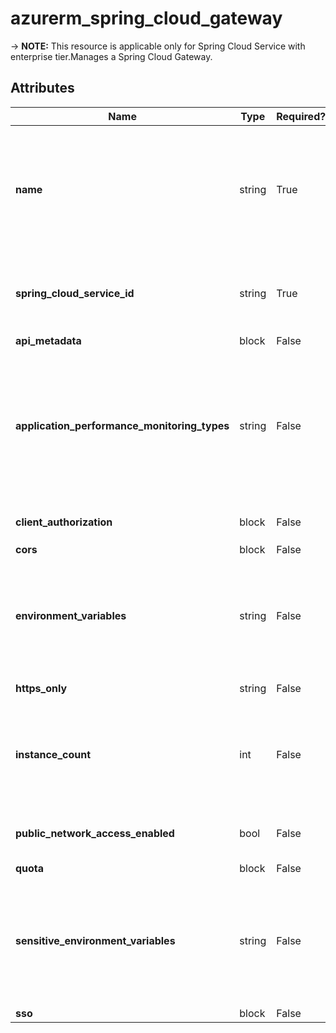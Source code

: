 # azurerm_spring_cloud_gateway

-> **NOTE:** This resource is applicable only for Spring Cloud Service with enterprise tier.Manages a Spring Cloud Gateway.

## Attributes

| Name | Type | Required? | Default  | possible values | Description |
| ---- | ---- | --------- | -------- | ----------- | ----------- |
| **name** | string | True | -  |  -  | The name which should be used for this Spring Cloud Gateway. Changing this forces a new Spring Cloud Gateway to be created. The only possible value is `default`. | 
| **spring_cloud_service_id** | string | True | -  |  -  | The ID of the Spring Cloud Service. Changing this forces a new Spring Cloud Gateway to be created. | 
| **api_metadata** | block | False | -  |  -  | A `api_metadata` block. | 
| **application_performance_monitoring_types** | string | False | -  |  `AppDynamics`, `ApplicationInsights`, `Dynatrace`, `ElasticAPM`, `NewRelic`  | Specifies a list of application performance monitoring types used in the Spring Cloud Gateway. The allowed values are `AppDynamics`, `ApplicationInsights`, `Dynatrace`, `ElasticAPM` and `NewRelic`. | 
| **client_authorization** | block | False | -  |  -  | A `client_authorization` block. | 
| **cors** | block | False | -  |  -  | A `cors` block. | 
| **environment_variables** | string | False | -  |  -  | Specifies the environment variables of the Spring Cloud Gateway as a map of key-value pairs. Changing this forces a new resource to be created. | 
| **https_only** | string | False | -  |  -  | is only https is allowed? | 
| **instance_count** | int | False | `1`  |  -  | Specifies the required instance count of the Spring Cloud Gateway. Possible Values are between `1` and `500`. Defaults to `1` if not specified. | 
| **public_network_access_enabled** | bool | False | -  |  -  | Indicates whether the Spring Cloud Gateway exposes endpoint. | 
| **quota** | block | False | -  |  -  | A `quota` block. | 
| **sensitive_environment_variables** | string | False | -  |  -  | Specifies the sensitive environment variables of the Spring Cloud Gateway as a map of key-value pairs. Changing this forces a new resource to be created. | 
| **sso** | block | False | -  |  -  | A `sso` block. | 

